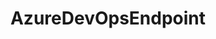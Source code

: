---
optionsClassName: AzureDevOpsEndpointOptions
optionsClassFullName: MigrationTools.Endpoints.AzureDevOpsEndpointOptions
configurationSamples:
- name: defaults
  order: 2
  description: 
  code: There are no defaults! Check the sample for options!
  sampleFor: MigrationTools.Endpoints.AzureDevOpsEndpointOptions
- name: sample
  order: 1
  description: 
  code: >-
    {
      "MigrationTools": {
        "Version": "16.0",
        "Endpoints": {
          "#KEY#": {
            "EndpointType": "AzureDevOpsEndpoint",
            "AccessToken": "jklsadhjksahfkjsdhjksahsadjhksadhsad",
            "AuthenticationMode": "AccessToken",
            "Organisation": "https://dev.azure.com/xxx/",
            "Project": "myProject",
            "ReflectedWorkItemIdField": "Custom.ReflectedWorkItemId"
          }
        }
      }
    }
  sampleFor: MigrationTools.Endpoints.AzureDevOpsEndpointOptions
- name: classic
  order: 3
  description: 
  code: >-
    {
      "$type": "AzureDevOpsEndpointOptions",
      "AuthenticationMode": "AccessToken",
      "AccessToken": "jklsadhjksahfkjsdhjksahsadjhksadhsad",
      "Organisation": "https://dev.azure.com/xxx/",
      "Project": "myProject",
      "ReflectedWorkItemIdField": "Custom.ReflectedWorkItemId"
    }
  sampleFor: MigrationTools.Endpoints.AzureDevOpsEndpointOptions
description: Azure DevOps REST API endpoint implementation for connecting to Azure DevOps organizations. Provides HTTP client access and pipeline-related API operations for migration scenarios.
className: AzureDevOpsEndpoint
typeName: Endpoints
architecture: 
options:
- parameterName: AccessToken
  type: String
  description: Personal Access Token (PAT) or other authentication token for accessing the Azure DevOps organization. Required for API authentication.
  defaultValue: missing XML code comments
- parameterName: AuthenticationMode
  type: AuthenticationMode
  description: Authentication mode to use when connecting to Azure DevOps. Typically uses AccessToken for modern Azure DevOps organizations.
  defaultValue: missing XML code comments
- parameterName: Organisation
  type: String
  description: URL of the Azure DevOps organization (e.g., "https://dev.azure.com/myorganization/"). Must include the full organization URL.
  defaultValue: missing XML code comments
- parameterName: Project
  type: String
  description: Name of the Azure DevOps project within the organization to connect to. This is the project that will be used for migration operations.
  defaultValue: missing XML code comments
- parameterName: ReflectedWorkItemIdField
  type: String
  description: Name of the custom field used to store the reflected work item ID for tracking migrated items. Typically "Custom.ReflectedWorkItemId".
  defaultValue: missing XML code comments
status: missing XML code comments
processingTarget: missing XML code comments
classFile: src/MigrationTools.Clients.AzureDevops.Rest/Endpoints/AzureDevOpsEndpointOptions.cs
optionsClassFile: src/MigrationTools.Clients.AzureDevops.Rest/Endpoints/AzureDevOpsEndpointOptions.cs

redirectFrom:
- /Reference/Endpoints/AzureDevOpsEndpointOptions/
layout: reference
toc: true
permalink: /Reference/Endpoints/AzureDevOpsEndpoint/
title: AzureDevOpsEndpoint
categories:
- Endpoints
- 
topics:
- topic: notes
  path: ../../docs/Reference/Endpoints/AzureDevOpsEndpoint-notes.md
  exists: false
  markdown: ''
- topic: introduction
  path: ../../docs/Reference/Endpoints/AzureDevOpsEndpoint-introduction.md
  exists: false
  markdown: ''

---
